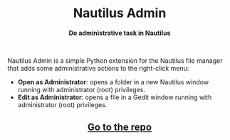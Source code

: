 <h1 align="center">
  Nautilus Admin
</h1>

<p align="center">
  <strong>Do administrative task in Nautilus</strong>
</p>

<br>


Nautilus Admin is a simple Python extension for the Nautilus file manager that
adds some administrative actions to the right-click menu:

*   **Open as Administrator**: opens a folder in a new Nautilus window running
    with administrator (root) privileges.
*   **Edit as Administrator**: opens a file in a Gedit window running with
    administrator (root) privileges.
<h2 align="center">
  <a href="https://github.com/nautilus-extensions/nautilus-admin">Go to the repo</a>
</h2>
